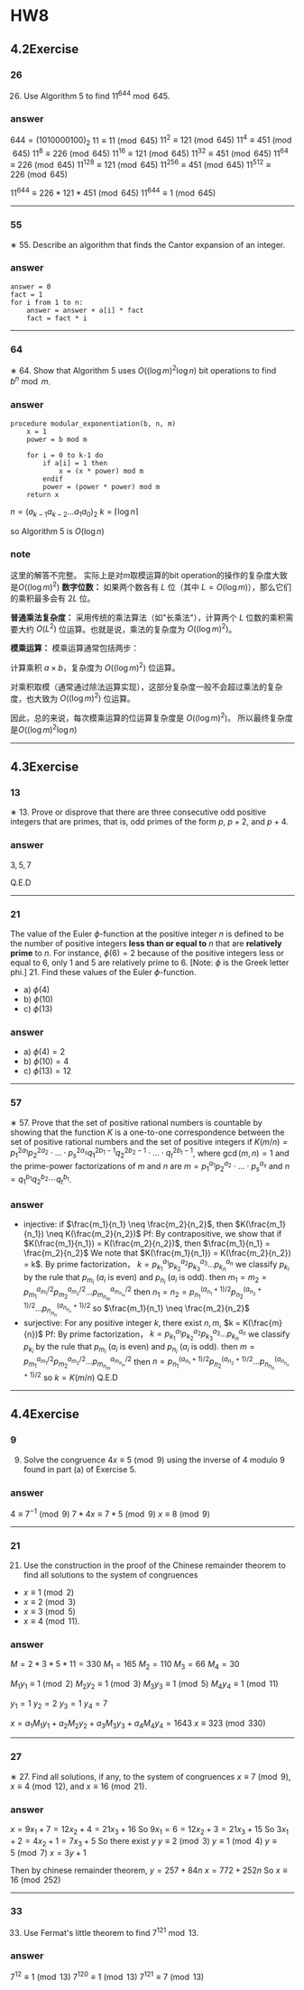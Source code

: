 # HW8
## 4.2Exercise
### 26

26. Use Algorithm 5 to find $11^{644} \bmod 645$.

### answer

$644 = (1010000100)_2$
$11 \equiv 11 \pmod{645}$
$11^2 \equiv 121 \pmod{645}$
$11^4 \equiv 451 \pmod{645}$
$11^8 \equiv 226 \pmod{645}$
$11^{16} \equiv 121 \pmod{645}$
$11^{32} \equiv 451 \pmod{645}$
$11^{64} \equiv 226 \pmod{645}$
$11^{128} \equiv 121 \pmod{645}$
$11^{256} \equiv 451 \pmod{645}$
$11^{512} \equiv 226 \pmod{645}$

$11^{644} \equiv 226 * 121 * 451 \pmod{645}$
$11^{644} \equiv 1 \pmod{645}$

---

### 55

∗ 55. Describe an algorithm that finds the Cantor expansion of an integer.

### answer

```
answer = 0
fact = 1
for i from 1 to n:
    answer = answer + a[i] * fact
    fact = fact * i
```

---

### 64

∗ 64. Show that Algorithm 5 uses $O((\log m)^2 \log n)$ bit operations to find $b^n \bmod m$.

### answer

```
procedure modular_exponentiation(b, n, m)
    x = 1
    power = b mod m
    
    for i = 0 to k-1 do
        if a[i] = 1 then
            x = (x * power) mod m
        endif
        power = (power * power) mod m
    return x
```

$n=(a_{k-1}a_{k-2}...a_1a_0)_2$
$k = \lceil \log{n} \rceil$

so Algorithm 5 is $O(\log{n})$

### note
这里的解答不完整。
实际上是对$m$取模运算的bit operation的操作的复杂度大致是$O((\log{m})^2)$
**数字位数：**
如果两个数各有 $L$ 位（其中 $L=O(\log m)$），那么它们的乘积最多会有 $2L$ 位。

**普通乘法复杂度：**
采用传统的乘法算法（如"长乘法"），计算两个 $L$ 位数的乘积需要大约 $O(L^2)$ 位运算。也就是说，乘法的复杂度为 $O((\log m)^2)$。

**模乘运算：**
模乘运算通常包括两步：

计算乘积 $a \times b$，复杂度为 $O((\log m)^2)$ 位运算。

对乘积取模（通常通过除法运算实现），这部分复杂度一般不会超过乘法的复杂度，也大致为 $O((\log m)^2)$ 位运算。

因此，总的来说，每次模乘运算的位运算复杂度是 $O((\log m)^2)$。
所以最终复杂度是$O((\log m)^2 \log n)$

---

## 4.3Exercise
### 13

∗ 13. Prove or disprove that there are three consecutive odd positive integers that are primes, that is, odd primes of the form $p$, $p + 2$, and $p + 4$.

### answer

$3,5,7$

Q.E.D

---

### 21

The value of the Euler $\phi$-function at the positive integer $n$ is defined to be the number of positive integers **less than or equal to** $n$ that are **relatively prime** to $n$. For instance, $\phi(6) = 2$ because of the positive integers less or equal to 6, only 1 and 5 are relatively prime to 6. [Note: $\phi$ is the Greek letter phi.]  21. Find these values of the Euler $\phi$-function. 
- a) $\phi(4)$ 
- b) $\phi(10)$ 
- c) $\phi(13)$

### answer

- a) $\phi(4) = 2$
- b) $\phi(10) = 4$
- c) $\phi(13) = 12$ 

---

### 57

∗ 57. Prove that the set of positive rational numbers is countable by showing that the function $K$ is a one-to-one correspondence between the set of positive rational numbers and the set of positive integers if 
$K(m/n) = p_1^{2a_1} p_2^{2a_2} \cdot \ldots \cdot p_s^{2a_s} q_1^{2b_1-1} q_2^{2b_2-1} \cdot \ldots \cdot q_t^{2b_t-1}$, 
where $\gcd(m, n) = 1$ and the prime-power factorizations of $m$ and $n$ are 
$m = p_1^{a_1} p_2^{a_2} \cdot \ldots \cdot p_s^{a_s}$ and $n = q_1^{b_1} q_2^{b_2} \cdots q_t^{b_t}$.

### answer
- injective: if $\frac{m_1}{n_1} \neq \frac{m_2}{n_2}$, then $K(\frac{m_1}{n_1}) \neq K(\frac{m_2}{n_2})$
Pf: By contrapositive, we show that if $K(\frac{m_1}{n_1}) = K(\frac{m_2}{n_2})$, then $\frac{m_1}{n_1} = \frac{m_2}{n_2}$
We note that $K(\frac{m_1}{n_1}) = K(\frac{m_2}{n_2}) = k$.
By prime factorization， $k = p_{k_1}^{a_1}p_{k_2}^{a_2}p_{k_3}^{a_3}...p_{k_n}^{a_n}$
we classify $p_{k_i}$ by the rule that $p_{m_i}$ ($a_i$ is even) and $p_{n_i}$ ($a_i$ is odd).
then $m_1 = m_2 = p_{m_1}^{a_{m_1} / 2}p_{m_2}^{a_{m_2} / 2} ...p_{m_{n_m}}^{a_{m_{n_m}} / 2}$
then $n_1 = n_2 = p_{n_1}^{(a_{n_1} + 1)/ 2}p_{n_2}^{(a_{n_2} + 1) / 2} ...p_{n_{n_n}}^{(a_{n_{n_n}} + 1 )/ 2}$
so $\frac{m_1}{n_1} \neq \frac{m_2}{n_2}$
- surjective: For any positive integer $k$, there exist $n,m$, $k = K(\frac{m}{n})$
Pf: 
By prime factorization， $k = p_{k_1}^{a_1}p_{k_2}^{a_2}p_{k_3}^{a_3}...p_{k_n}^{a_n}$
we classify $p_{k_i}$ by the rule that $p_{m_i}$ ($a_i$ is even) and $p_{n_i}$ ($a_i$ is odd).
then $m = p_{m_1}^{a_{m_1} / 2}p_{m_2}^{a_{m_2} / 2} ...p_{m_{n_m}}^{a_{m_{n_m}} / 2}$
then $n = p_{n_1}^{(a_{n_1} + 1)/ 2}p_{n_2}^{(a_{n_2} + 1) / 2} ...p_{n_{n_n}}^{(a_{n_{n_n}} + 1 )/ 2}$
so $k = K(m/n)$
Q.E.D

---

## 4.4Exercise
### 9

9. Solve the congruence $4x \equiv 5 \pmod{9}$ using the inverse of 4 modulo 9 found in part (a) of Exercise 5.

### answer

$4 \equiv 7^{-1} \pmod{9}$
$7 * 4x \equiv 7 * 5 \pmod{9}$
$x \equiv 8 \pmod{9}$

---

### 21

21. Use the construction in the proof of the Chinese remainder theorem to find all solutions to the system of congruences 
- $x \equiv 1 \pmod{2}$
- $x \equiv 2 \pmod{3}$
- $x \equiv 3 \pmod{5}$
- $x \equiv 4 \pmod{11}$.

### answer

$M = 2 * 3 * 5 * 11 = 330$
$M_1 = 165$
$M_2 = 110$
$M_3 = 66$
$M_4 = 30$

$M_1y_1 \equiv 1 \pmod{2}$
$M_2y_2 \equiv 1 \pmod{3}$
$M_3y_3 \equiv 1 \pmod{5}$
$M_4y_4 \equiv 1 \pmod{11}$

$y_1 = 1$
$y_2 = 2$
$y_3 = 1$
$y_4 = 7$

$x = a_1M_1y_1 + a_2M_2y_2 + a_3M_3y_3 + a_4M_4y_4 = 1643$ 
$x \equiv 323 \pmod{330}$

---

### 27

∗ 27. Find all solutions, if any, to the system of congruences $x \equiv 7 \pmod{9}$, $x \equiv 4 \pmod{12}$, and $x \equiv 16 \pmod{21}$.

### answer
$x = 9x_1 + 7  = 12x_2 + 4 = 21x_3 + 16$
So $9x_1 = 6 = 12x_2 + 3 = 21x_3 + 15$
So $3x_1 + 2 = 4x_2 + 1 = 7x_3 + 5$
So there exist $y$
$y \equiv 2 \pmod{3}$
$y \equiv 1 \pmod{4}$
$y \equiv 5 \pmod{7}$
$x = 3y + 1$

Then by chinese remainder theorem,
$y = 257 + 84n$
$x = 772 + 252n$
So
$x \equiv 16 \pmod{252}$

---

### 33

33. Use Fermat's little theorem to find $7^{121} \bmod 13$.

### answer

$7^{12} \equiv 1 \pmod{13}$
$7^{120} \equiv 1 \pmod{13}$
$7^{121} \equiv 7 \pmod{13}$
